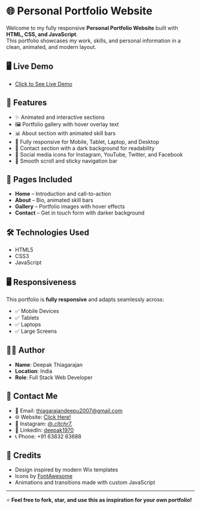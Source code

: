 # 🌐 Personal Portfolio Website

Welcome to my fully responsive **Personal Portfolio Website** built with **HTML, CSS, and JavaScript**.  
This portfolio showcases my work, skills, and personal information in a clean, animated, and modern layout.

## 🖥️ Live Demo

- [Click to See Live Demo](https://deeps1970.github.io/Deeps1970/)

## 🚀 Features

- ✨ Animated and interactive sections
- 🖼️ Portfolio gallery with hover overlay text
- 📊 About section with animated skill bars
- 📱 Fully responsive for Mobile, Tablet, Laptop, and Desktop
- 📧 Contact section with a dark background for readability
- 🔗 Social media icons for Instagram, YouTube, Twitter, and Facebook
- 🔘 Smooth scroll and sticky navigation bar

## 📂 Pages Included

- **Home** – Introduction and call-to-action
- **About** – Bio, animated skill bars
- **Gallery** – Portfolio images with hover effects
- **Contact** – Get in touch form with darker background

## 🛠️ Technologies Used

- HTML5
- CSS3
- JavaScript

## 🖥️ Responsiveness

This portfolio is **fully responsive** and adapts seamlessly across:
- ✅ Mobile Devices
- ✅ Tablets
- ✅ Laptops
- ✅ Large Screens

## 🧑‍💻 Author

- **Name**: Deepak Thiagarajan  
- **Location**: India  
- **Role**: Full Stack Web Developer  

## 🔗 Contact Me

- 📧 Email: [thiagarajandeepu2007@gmail.com](mailto:thiagarajandeepu2007@gmail.com)
- 🌐 Website: [Click Here!](https://deeps1970.github.io/Deeps1970/)
- 📸 Instagram: [@_.cltchr7._](https://www.instagram.com/_.cltchr7._/)
- 💬 LinkedIn: [deepak1970](https://www.linkedin.com/in/deepak1970/)
- 📞 Phone: +91 63832 63688

## 🙏 Credits

- Design inspired by modern Wix templates
- Icons by [FontAwesome](https://fontawesome.com/)
- Animations and transitions made with custom JavaScript

---

⭐ **Feel free to fork, star, and use this as inspiration for your own portfolio!**
